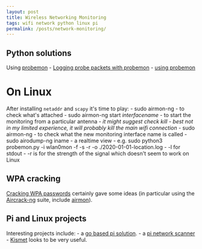 ```yaml
---
layout: post
title: Wireless Networking Monitoring
tags: wifi network python linux pi 
permalink: /posts/network-monitoring/
---
```



## Python solutions 

Using [probemon](https://github.com/nikharris0/probemon)
	- [Logging probe packets with probemon](https://null-byte.wonderhowto.com/how-to/log-wi-fi-probe-requests-from-smartphones-laptops-with-probemon-0176303/)
	- [using probemon](https://www.jbrandsma.com/news/2018/01/02/catching-wifi-probes-using-a-raspberry-pi/)


# On Linux 

After installing `netaddr` and `scapy` it's time to play: 
	- sudo airmon-ng - to check what's attached 
	- sudo airmon-ng start *interfacename* - to start the monitoring from a particular antenna 
	- *it might suggest check kill - best not in my limited experience, it will probably kill the main wifi connection* 
	- sudo airmon-ng - to check what the new monitoring interface name is called 
	- sudo airodump-ng iname - a realtime view 
	- e.g. sudo python3 probemon.py -i wlan0mon -f -s -r -o ./2020-01-01-location.log
		- -l for stdout 
		- -r is for the strength of the signal which doesn't seem to work on Linux 

## WPA cracking
[Cracking WPA passwords](https://www.thepolyglotdeveloper.com/2018/06/crack-wireless-passwords-raspberry-pi-aircrack/) certainly gave some ideas (in particular using the [Aircrack-ng](https://www.aircrack-ng.org/doku.php?id=Main#documentation) suite, include [airmon](https://www.aircrack-ng.org/doku.php?id=airmon-ng)). 

## Pi and Linux projects
Interesting projects include: 
	- a [go based pi solution](https://github.com/meyersj/wifi). 
	- a [pi network scanner](https://makezine.com/projects/build-raspberry-pi-network-scanner/)
	- [Kismet](https://kismetwireless.net/) looks to be very useful. 



